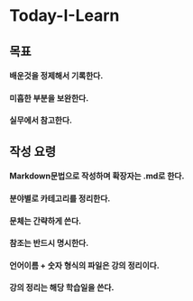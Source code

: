 # Today-I-Learn

## 목표
#### 배운것을 정제해서 기록한다.
#### 미흡한 부분을 보완한다.
#### 실무에서 참고한다.

## 작성 요령
#### Markdown문법으로 작성하며 확장자는 .md로 한다.
#### 분야별로 카테고리를 정리한다.
#### 문체는 간략하게 쓴다.
#### 참조는 반드시 명시한다.
#### 언어이름 + 숫자 형식의 파일은 강의 정리이다.
#### 강의 정리는 해당 학습일을 쓴다.
